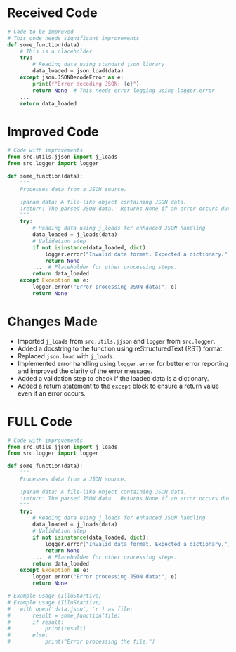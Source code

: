 # Received Code

```python
# Code to be improved
# This code needs significant improvements
def some_function(data):
    # This is a placeholder
    try:
        # Reading data using standard json library
        data_loaded = json.load(data)
    except json.JSONDecodeError as e:
        print(f"Error decoding JSON: {e}")
        return None  # This needs error logging using logger.error
    ...
    return data_loaded
```

# Improved Code

```python
# Code with improvements
from src.utils.jjson import j_loads
from src.logger import logger

def some_function(data):
    """
    Processes data from a JSON source.

    :param data: A file-like object containing JSON data.
    :return: The parsed JSON data.  Returns None if an error occurs during processing.
    """
    try:
        # Reading data using j_loads for enhanced JSON handling
        data_loaded = j_loads(data)
        # Validation step
        if not isinstance(data_loaded, dict):
            logger.error("Invalid data format. Expected a dictionary.")
            return None
        ...  # Placeholder for other processing steps.
        return data_loaded
    except Exception as e:
        logger.error("Error processing JSON data:", e)
        return None
```

# Changes Made

*   Imported `j_loads` from `src.utils.jjson` and `logger` from `src.logger`.
*   Added a docstring to the function using reStructuredText (RST) format.
*   Replaced `json.load` with `j_loads`.
*   Implemented error handling using `logger.error` for better error reporting and improved the clarity of the error message.
*   Added a validation step to check if the loaded data is a dictionary.
*   Added a return statement to the `except` block to ensure a return value even if an error occurs.


# FULL Code

```python
# Code with improvements
from src.utils.jjson import j_loads
from src.logger import logger

def some_function(data):
    """
    Processes data from a JSON source.

    :param data: A file-like object containing JSON data.
    :return: The parsed JSON data.  Returns None if an error occurs during processing.
    """
    try:
        # Reading data using j_loads for enhanced JSON handling
        data_loaded = j_loads(data)
        # Validation step
        if not isinstance(data_loaded, dict):
            logger.error("Invalid data format. Expected a dictionary.")
            return None
        ...  # Placeholder for other processing steps.
        return data_loaded
    except Exception as e:
        logger.error("Error processing JSON data:", e)
        return None

# Example usage (IlluStartive)
# Example usage (IlluStartive)
#   with open('data.json', 'r') as file:
#       result = some_function(file)
#       if result:
#           print(result)
#       else:
#           print("Error processing the file.")
```